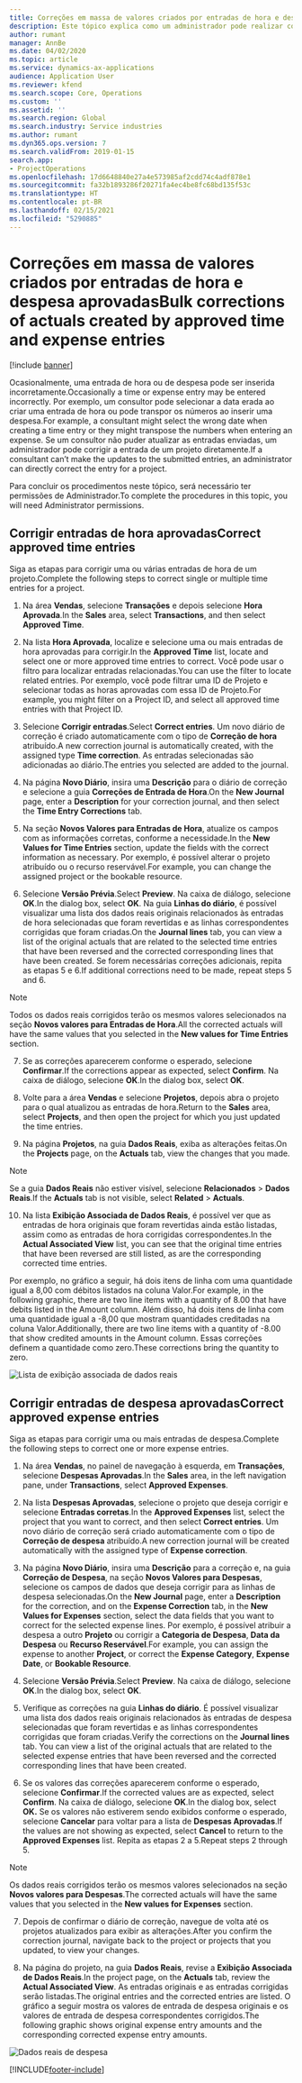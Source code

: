 ```yaml
---
title: Correções em massa de valores criados por entradas de hora e despesa aprovadas
description: Este tópico explica como um administrador pode realizar correções separadamente ou em massa a entradas de hora e despesa aprovadas anteriormente se o faturamento não tiver sido concluído.
author: rumant
manager: AnnBe
ms.date: 04/02/2020
ms.topic: article
ms.service: dynamics-ax-applications
audience: Application User
ms.reviewer: kfend
ms.search.scope: Core, Operations
ms.custom: ''
ms.assetid: ''
ms.search.region: Global
ms.search.industry: Service industries
ms.author: rumant
ms.dyn365.ops.version: 7
ms.search.validFrom: 2019-01-15
search.app:
- ProjectOperations
ms.openlocfilehash: 17d6648840e27a4e573985af2cdd74c4adf878e1
ms.sourcegitcommit: fa32b1893286f20271fa4ec4be8fc68bd135f53c
ms.translationtype: HT
ms.contentlocale: pt-BR
ms.lasthandoff: 02/15/2021
ms.locfileid: "5290885"
---
```

# <a name="bulk-corrections-of-actuals-created-by-approved-time-and-expense-entries"></a><span data-ttu-id="5ca75-103">Correções em massa de valores criados por entradas de hora e despesa aprovadas</span><span class="sxs-lookup"><span data-stu-id="5ca75-103">Bulk corrections of actuals created by approved time and expense entries</span></span>

[!include [banner](../includes/psa-now-project-operations.md)]

<span data-ttu-id="5ca75-104">Ocasionalmente, uma entrada de hora ou de despesa pode ser inserida incorretamente.</span><span class="sxs-lookup"><span data-stu-id="5ca75-104">Occasionally a time or expense entry may be entered incorrectly.</span></span> <span data-ttu-id="5ca75-105">Por exemplo, um consultor pode selecionar a data erada ao criar uma entrada de hora ou pode transpor os números ao inserir uma despesa.</span><span class="sxs-lookup"><span data-stu-id="5ca75-105">For example, a consultant might select the wrong date when creating a time entry or they might transpose the numbers when entering an expense.</span></span> <span data-ttu-id="5ca75-106">Se um consultor não puder atualizar as entradas enviadas, um administrador pode corrigir a entrada de um projeto diretamente.</span><span class="sxs-lookup"><span data-stu-id="5ca75-106">If a consultant can’t make the updates to the submitted entries, an administrator can directly correct the entry for a project.</span></span>

<span data-ttu-id="5ca75-107">Para concluir os procedimentos neste tópico, será necessário ter permissões de Administrador.</span><span class="sxs-lookup"><span data-stu-id="5ca75-107">To complete the procedures in this topic, you will need Administrator permissions.</span></span>

## <a name="correct-approved-time-entries"></a><span data-ttu-id="5ca75-108">Corrigir entradas de hora aprovadas</span><span class="sxs-lookup"><span data-stu-id="5ca75-108">Correct approved time entries</span></span>     

<span data-ttu-id="5ca75-109">Siga as etapas para corrigir uma ou várias entradas de hora de um projeto.</span><span class="sxs-lookup"><span data-stu-id="5ca75-109">Complete the following steps to correct single or multiple time entries for a project.</span></span>

1. <span data-ttu-id="5ca75-110">Na área **Vendas**, selecione **Transações** e depois selecione **Hora Aprovada**.</span><span class="sxs-lookup"><span data-stu-id="5ca75-110">In the **Sales** area, select **Transactions**, and then select **Approved Time**.</span></span> 

2. <span data-ttu-id="5ca75-111">Na lista **Hora Aprovada**, localize e selecione uma ou mais entradas de hora aprovadas para corrigir.</span><span class="sxs-lookup"><span data-stu-id="5ca75-111">In the **Approved Time** list, locate and select one or more approved time entries to correct.</span></span> <span data-ttu-id="5ca75-112">Você pode usar o filtro para localizar entradas relacionadas.</span><span class="sxs-lookup"><span data-stu-id="5ca75-112">You can use the filter to locate related entries.</span></span> <span data-ttu-id="5ca75-113">Por exemplo, você pode filtrar uma ID de Projeto e selecionar todas as horas aprovadas com essa ID de Projeto.</span><span class="sxs-lookup"><span data-stu-id="5ca75-113">For example, you might filter on a Project ID, and select all approved time entries with that Project ID.</span></span>

3. <span data-ttu-id="5ca75-114">Selecione **Corrigir entradas**.</span><span class="sxs-lookup"><span data-stu-id="5ca75-114">Select **Correct entries**.</span></span> <span data-ttu-id="5ca75-115">Um novo diário de correção é criado automaticamente com o tipo de **Correção de hora** atribuído.</span><span class="sxs-lookup"><span data-stu-id="5ca75-115">A new correction journal is automatically created, with the assigned type **Time correction**.</span></span> <span data-ttu-id="5ca75-116">As entradas selecionadas são adicionadas ao diário.</span><span class="sxs-lookup"><span data-stu-id="5ca75-116">The entries you selected are added to the journal.</span></span> 

4. <span data-ttu-id="5ca75-117">Na página **Novo Diário**, insira uma **Descrição** para o diário de correção e selecione a guia **Correções de Entrada de Hora**.</span><span class="sxs-lookup"><span data-stu-id="5ca75-117">On the **New Journal** page, enter a **Description** for your correction journal, and then select the **Time Entry Corrections** tab.</span></span>  
5. <span data-ttu-id="5ca75-118">Na seção **Novos Valores para Entradas de Hora**, atualize os campos com as informações corretas, conforme a necessidade.</span><span class="sxs-lookup"><span data-stu-id="5ca75-118">In the **New Values for Time Entries** section, update the fields with the correct information as necessary.</span></span> <span data-ttu-id="5ca75-119">Por exemplo, é possível alterar o projeto atribuído ou o recurso reservável.</span><span class="sxs-lookup"><span data-stu-id="5ca75-119">For example, you can change the assigned project or the bookable resource.</span></span>

6. <span data-ttu-id="5ca75-120">Selecione **Versão Prévia**.</span><span class="sxs-lookup"><span data-stu-id="5ca75-120">Select **Preview**.</span></span> <span data-ttu-id="5ca75-121">Na caixa de diálogo, selecione **OK**.</span><span class="sxs-lookup"><span data-stu-id="5ca75-121">In the dialog box, select **OK**.</span></span> <span data-ttu-id="5ca75-122">Na guia **Linhas do diário**, é possível visualizar uma lista dos dados reais originais relacionados às entradas de hora selecionadas que foram revertidas e as linhas correspondentes corrigidas que foram criadas.</span><span class="sxs-lookup"><span data-stu-id="5ca75-122">On the **Journal lines** tab, you can view a list of the original actuals that are related to the selected time entries that have been reversed and the corrected corresponding lines that have been created.</span></span> <span data-ttu-id="5ca75-123">Se forem necessárias correções adicionais, repita as etapas 5 e 6.</span><span class="sxs-lookup"><span data-stu-id="5ca75-123">If additional corrections need to be made, repeat steps 5 and 6.</span></span> 

> [!NOTE]
> <span data-ttu-id="5ca75-124">Todos os dados reais corrigidos terão os mesmos valores selecionados na seção **Novos valores para Entradas de Hora**.</span><span class="sxs-lookup"><span data-stu-id="5ca75-124">All the corrected actuals will have the same values that you selected in the **New values for Time Entries** section.</span></span>

7. <span data-ttu-id="5ca75-125">Se as correções aparecerem conforme o esperado, selecione **Confirmar**.</span><span class="sxs-lookup"><span data-stu-id="5ca75-125">If the corrections appear as expected, select **Confirm**.</span></span> <span data-ttu-id="5ca75-126">Na caixa de diálogo, selecione **OK**.</span><span class="sxs-lookup"><span data-stu-id="5ca75-126">In the dialog box, select **OK**.</span></span>

8. <span data-ttu-id="5ca75-127">Volte para a área **Vendas** e selecione **Projetos**, depois abra o projeto para o qual atualizou as entradas de hora.</span><span class="sxs-lookup"><span data-stu-id="5ca75-127">Return to the **Sales** area, select **Projects**, and then open the project for which you just updated the time entries.</span></span> 

9. <span data-ttu-id="5ca75-128">Na página **Projetos**, na guia **Dados Reais**, exiba as alterações feitas.</span><span class="sxs-lookup"><span data-stu-id="5ca75-128">On the **Projects** page, on the **Actuals** tab, view the changes that you made.</span></span> 

> [!NOTE]
> <span data-ttu-id="5ca75-129">Se a guia **Dados Reais** não estiver visível, selecione **Relacionados** > **Dados Reais**.</span><span class="sxs-lookup"><span data-stu-id="5ca75-129">If the **Actuals** tab is not visible, select **Related** > **Actuals**.</span></span>  

10. <span data-ttu-id="5ca75-130">Na lista **Exibição Associada de Dados Reais**, é possível ver que as entradas de hora originais que foram revertidas ainda estão listadas, assim como as entradas de hora corrigidas correspondentes.</span><span class="sxs-lookup"><span data-stu-id="5ca75-130">In the **Actual Associated View** list, you can see that the original time entries that have been reversed are still listed, as are the corresponding corrected time entries.</span></span> 

<span data-ttu-id="5ca75-131">Por exemplo, no gráfico a seguir, há dois itens de linha com uma quantidade igual a 8,00 com débitos listados na coluna Valor.</span><span class="sxs-lookup"><span data-stu-id="5ca75-131">For example, in the following graphic, there are two line items with a quantity of 8.00 that have debits listed in the Amount column.</span></span> <span data-ttu-id="5ca75-132">Além disso, há dois itens de linha com uma quantidade igual a -8,00 que mostram quantidades creditadas na coluna Valor.</span><span class="sxs-lookup"><span data-stu-id="5ca75-132">Additionally, there are two line items with a quantity of -8.00 that show credited amounts in the Amount column.</span></span> <span data-ttu-id="5ca75-133">Essas correções definem a quantidade como zero.</span><span class="sxs-lookup"><span data-stu-id="5ca75-133">These corrections bring the quantity to zero.</span></span>

![Lista de exibição associada de dados reais](https://github.com/MicrosoftDocs/dynamics-365-customer-engagement-pr/blob/bulk-corrections-actuals-created-by-approved-time-expense-entries.md/time-actuals.png)
 
## <a name="correct-approved-expense-entries"></a><span data-ttu-id="5ca75-135">Corrigir entradas de despesa aprovadas</span><span class="sxs-lookup"><span data-stu-id="5ca75-135">Correct approved expense entries</span></span>

<span data-ttu-id="5ca75-136">Siga as etapas para corrigir uma ou mais entradas de despesa.</span><span class="sxs-lookup"><span data-stu-id="5ca75-136">Complete the following steps to correct one or more expense entries.</span></span> 

1. <span data-ttu-id="5ca75-137">Na área **Vendas**, no painel de navegação à esquerda, em **Transações**, selecione **Despesas Aprovadas**.</span><span class="sxs-lookup"><span data-stu-id="5ca75-137">In the **Sales** area, in the left navigation pane, under **Transactions**, select **Approved Expenses**.</span></span>

2. <span data-ttu-id="5ca75-138">Na lista **Despesas Aprovadas**, selecione o projeto que deseja corrigir e selecione **Entradas corretas**.</span><span class="sxs-lookup"><span data-stu-id="5ca75-138">In the **Approved Expenses** list, select the project that you want to correct, and then select **Correct entries**.</span></span> <span data-ttu-id="5ca75-139">Um novo diário de correção será criado automaticamente com o tipo de **Correção de despesa** atribuído.</span><span class="sxs-lookup"><span data-stu-id="5ca75-139">A new correction journal will be created automatically with the assigned type of **Expense correction**.</span></span> 

3. <span data-ttu-id="5ca75-140">Na página **Novo Diário**, insira uma **Descrição** para a correção e, na guia **Correção de Despesa**, na seção **Novos Valores para Despesas**, selecione os campos de dados que deseja corrigir para as linhas de despesa selecionadas.</span><span class="sxs-lookup"><span data-stu-id="5ca75-140">On the **New Journal** page, enter a **Description** for the correction, and on the **Expense Correction** tab, in the **New Values for Expenses** section, select the data fields that you want to correct for the selected expense lines.</span></span> <span data-ttu-id="5ca75-141">Por exemplo, é possível atribuir a despesa a outro **Projeto** ou corrigir a **Categoria de Despesa**, **Data da Despesa** ou **Recurso Reservável**.</span><span class="sxs-lookup"><span data-stu-id="5ca75-141">For example, you can assign the expense to another **Project**, or correct the **Expense Category**, **Expense Date**, or **Bookable Resource**.</span></span>

4. <span data-ttu-id="5ca75-142">Selecione **Versão Prévia**.</span><span class="sxs-lookup"><span data-stu-id="5ca75-142">Select **Preview**.</span></span> <span data-ttu-id="5ca75-143">Na caixa de diálogo, selecione **OK**.</span><span class="sxs-lookup"><span data-stu-id="5ca75-143">In the dialog box, select **OK**.</span></span> 

5. <span data-ttu-id="5ca75-144">Verifique as correções na guia **Linhas do diário**. É possível visualizar uma lista dos dados reais originais relacionados às entradas de despesa selecionadas que foram revertidas e as linhas correspondentes corrigidas que foram criadas.</span><span class="sxs-lookup"><span data-stu-id="5ca75-144">Verify the corrections on the **Journal lines** tab. You can view a list of the original actuals that are related to the selected expense entries that have been reversed and the corrected corresponding lines that have been created.</span></span>

6. <span data-ttu-id="5ca75-145">Se os valores das correções aparecerem conforme o esperado, selecione **Confirmar**.</span><span class="sxs-lookup"><span data-stu-id="5ca75-145">If the corrected values are as expected, select **Confirm**.</span></span> <span data-ttu-id="5ca75-146">Na caixa de diálogo, selecione **OK**.</span><span class="sxs-lookup"><span data-stu-id="5ca75-146">In the dialog box, select **OK.**</span></span> <span data-ttu-id="5ca75-147">Se os valores não estiverem sendo exibidos conforme o esperado, selecione **Cancelar** para voltar para a lista de **Despesas Aprovadas**.</span><span class="sxs-lookup"><span data-stu-id="5ca75-147">If the values are not showing as expected, select **Cancel** to return to the **Approved Expenses** list.</span></span> <span data-ttu-id="5ca75-148">Repita as etapas 2 a 5.</span><span class="sxs-lookup"><span data-stu-id="5ca75-148">Repeat steps 2 through 5.</span></span> 

> [!NOTE]
> <span data-ttu-id="5ca75-149">Os dados reais corrigidos terão os mesmos valores selecionados na seção **Novos valores para Despesas**.</span><span class="sxs-lookup"><span data-stu-id="5ca75-149">The corrected actuals will have the same values that you selected in the **New values for Expenses** section.</span></span>

7. <span data-ttu-id="5ca75-150">Depois de confirmar o diário de correção, navegue de volta até os projetos atualizados para exibir as alterações.</span><span class="sxs-lookup"><span data-stu-id="5ca75-150">After you confirm the correction journal, navigate back to the project or projects that you updated, to view your changes.</span></span>  

8. <span data-ttu-id="5ca75-151">Na página do projeto, na guia **Dados Reais**, revise a **Exibição Associada de Dados Reais**.</span><span class="sxs-lookup"><span data-stu-id="5ca75-151">In the project page, on the **Actuals** tab, review the **Actual Associated View**.</span></span> <span data-ttu-id="5ca75-152">As entradas originais e as entradas corrigidas serão listadas.</span><span class="sxs-lookup"><span data-stu-id="5ca75-152">The original entries and the corrected entries are listed.</span></span> <span data-ttu-id="5ca75-153">O gráfico a seguir mostra os valores de entrada de despesa originais e os valores de entrada de despesa correspondentes corrigidos.</span><span class="sxs-lookup"><span data-stu-id="5ca75-153">The following graphic shows original expense entry amounts and the corresponding corrected expense entry amounts.</span></span> 

![Dados reais de despesa](https://user-images.githubusercontent.com/60806505/77122219-4cd52900-69fa-11ea-8349-ccd2ffebf640.png)


[!INCLUDE[footer-include](../includes/footer-banner.md)]